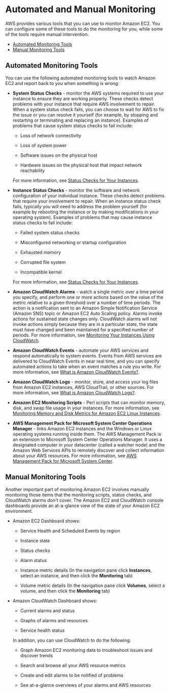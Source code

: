 # Automated and Manual Monitoring<a name="monitoring_automated_manual"></a>

AWS provides various tools that you can use to monitor Amazon EC2\. You can configure some of these tools to do the monitoring for you, while some of the tools require manual intervention\.


+ [Automated Monitoring Tools](#monitoring_automated_tools)
+ [Manual Monitoring Tools](#monitoring_manual_tools)

## Automated Monitoring Tools<a name="monitoring_automated_tools"></a>

You can use the following automated monitoring tools to watch Amazon EC2 and report back to you when something is wrong:

+ **System Status Checks** \- monitor the AWS systems required to use your instance to ensure they are working properly\. These checks detect problems with your instance that require AWS involvement to repair\. When a system status check fails, you can choose to wait for AWS to fix the issue or you can resolve it yourself \(for example, by stopping and restarting or terminating and replacing an instance\)\. Examples of problems that cause system status checks to fail include:

  + Loss of network connectivity

  + Loss of system power

  + Software issues on the physical host

  + Hardware issues on the physical host that impact network reachability

  For more information, see [Status Checks for Your Instances](monitoring-system-instance-status-check.md)\.

+ **Instance Status Checks** \- monitor the software and network configuration of your individual instance\. These checks detect problems that require your involvement to repair\. When an instance status check fails, typically you will need to address the problem yourself \(for example by rebooting the instance or by making modifications in your operating system\)\. Examples of problems that may cause instance status checks to fail include:

  + Failed system status checks

  + Misconfigured networking or startup configuration

  + Exhausted memory

  + Corrupted file system

  + Incompatible kernel

  For more information, see [Status Checks for Your Instances](monitoring-system-instance-status-check.md)\.

+ **Amazon CloudWatch Alarms** \- watch a single metric over a time period you specify, and perform one or more actions based on the value of the metric relative to a given threshold over a number of time periods\. The action is a notification sent to an Amazon Simple Notification Service \(Amazon SNS\) topic or Amazon EC2 Auto Scaling policy\. Alarms invoke actions for sustained state changes only\. CloudWatch alarms will not invoke actions simply because they are in a particular state, the state must have changed and been maintained for a specified number of periods\. For more information, see [Monitoring Your Instances Using CloudWatch](using-cloudwatch.md)\.

+ **Amazon CloudWatch Events** \- automate your AWS services and respond automatically to system events\. Events from AWS services are delivered to CloudWatch Events in near real time, and you can specify automated actions to take when an event matches a rule you write\. For more information, see [What is Amazon CloudWatch Events?](http://docs.aws.amazon.com/AmazonCloudWatch/latest/events/WhatIsCloudWatchEvents.html)\.

+ **Amazon CloudWatch Logs** \- monitor, store, and access your log files from Amazon EC2 instances, AWS CloudTrail, or other sources\. For more information, see [What is Amazon CloudWatch Logs?](http://docs.aws.amazon.com/AmazonCloudWatch/latest/logs/WhatIsCloudWatchLogs.html)\.

+ **Amazon EC2 Monitoring Scripts** \- Perl scripts that can monitor memory, disk, and swap file usage in your instances\. For more information, see [Monitoring Memory and Disk Metrics for Amazon EC2 Linux Instances](http://docs.aws.amazon.com/AWSEC2/latest/UserGuide/mon-scripts.html)\.

+ **AWS Management Pack for Microsoft System Center Operations Manager** \- links Amazon EC2 instances and the Windows or Linux operating systems running inside them\. The AWS Management Pack is an extension to Microsoft System Center Operations Manager\. It uses a designated computer in your datacenter \(called a watcher node\) and the Amazon Web Services APIs to remotely discover and collect information about your AWS resources\. For more information, see [AWS Management Pack for Microsoft System Center](http://docs.aws.amazon.com/AWSEC2/latest/WindowsGuide/AWSManagementPack.html)\.

## Manual Monitoring Tools<a name="monitoring_manual_tools"></a>

Another important part of monitoring Amazon EC2 involves manually monitoring those items that the monitoring scripts, status checks, and CloudWatch alarms don't cover\. The Amazon EC2 and CloudWatch console dashboards provide an at\-a\-glance view of the state of your Amazon EC2 environment\.

+ Amazon EC2 Dashboard shows:

  + Service Health and Scheduled Events by region

  + Instance state

  + Status checks

  + Alarm status

  + Instance metric details \(In the navigation pane click **Instances**, select an instance, and then click the **Monitoring** tab\)

  + Volume metric details \(In the navigation pane click **Volumes**, select a volume, and then click the **Monitoring** tab\)

+ Amazon CloudWatch Dashboard shows:

  + Current alarms and status

  + Graphs of alarms and resources

  + Service health status

  In addition, you can use CloudWatch to do the following:

  + Graph Amazon EC2 monitoring data to troubleshoot issues and discover trends

  + Search and browse all your AWS resource metrics

  + Create and edit alarms to be notified of problems

  + See at\-a\-glance overviews of your alarms and AWS resources